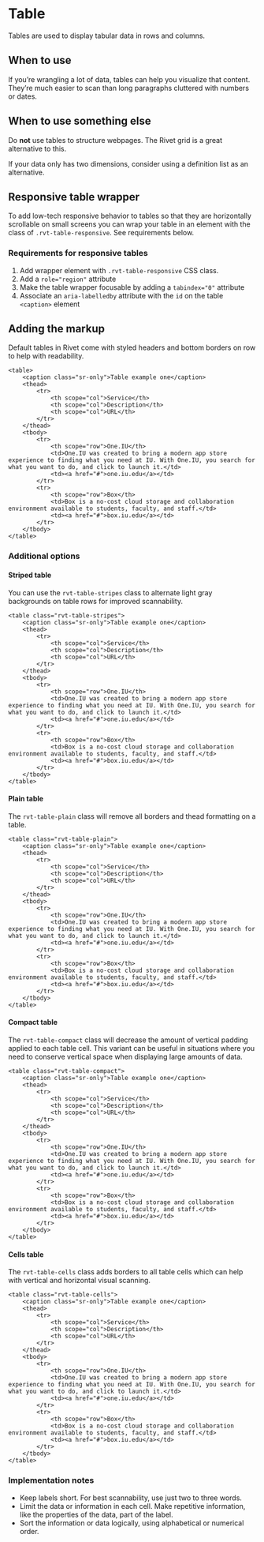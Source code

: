 # Table

Tables are used to display tabular data in rows and columns.

## When to use

If you’re wrangling a lot of data, tables can help you visualize that content. They’re much easier to scan than long paragraphs cluttered with numbers or dates.

## When to use something else

Do **not** use tables to structure webpages. The Rivet grid is a great alternative to this.

If your data only has two dimensions, consider using a definition list as an alternative.

## Responsive table wrapper
To add low-tech responsive behavior to tables so that they are horizontally scrollable on small screens you can wrap your table in an element with the class of `.rvt-table-responsive`. See requirements below.

### Requirements for responsive tables

1. Add wrapper element with `.rvt-table-responsive` CSS class.
1. Add a `role="region"` attribute
1. Make the table wrapper focusable by adding a `tabindex="0"` attribute
1. Associate an `aria-labelledby` attribute with the `id` on the table `<caption>` element

## Adding the markup

Default tables in Rivet come with styled headers and bottom borders on row to help with readability.

```
<table>
    <caption class="sr-only">Table example one</caption>
    <thead>
        <tr>
            <th scope="col">Service</th>
            <th scope="col">Description</th>
            <th scope="col">URL</th>
        </tr>
    </thead>
    <tbody>
        <tr>
            <th scope="row">One.IU</th>
            <td>One.IU was created to bring a modern app store experience to finding what you need at IU. With One.IU, you search for what you want to do, and click to launch it.</td>
            <td><a href="#">one.iu.edu</a></td>
        </tr>
        <tr>
            <th scope="row">Box</th>
            <td>Box is a no-cost cloud storage and collaboration environment available to students, faculty, and staff.</td>
            <td><a href="#">box.iu.edu</a></td>
        </tr>
    </tbody>
</table>
```

### Additional options

#### Striped table

You can use the `rvt-table-stripes` class to alternate light gray backgrounds on table rows for improved scannability.

```
<table class="rvt-table-stripes">
    <caption class="sr-only">Table example one</caption>
    <thead>
        <tr>
            <th scope="col">Service</th>
            <th scope="col">Description</th>
            <th scope="col">URL</th>
        </tr>
    </thead>
    <tbody>
        <tr>
            <th scope="row">One.IU</th>
            <td>One.IU was created to bring a modern app store experience to finding what you need at IU. With One.IU, you search for what you want to do, and click to launch it.</td>
            <td><a href="#">one.iu.edu</a></td>
        </tr>
        <tr>
            <th scope="row">Box</th>
            <td>Box is a no-cost cloud storage and collaboration environment available to students, faculty, and staff.</td>
            <td><a href="#">box.iu.edu</a></td>
        </tr>
    </tbody>
</table>
```

#### Plain table

The `rvt-table-plain` class will remove all borders and thead formatting on a table.

```
<table class="rvt-table-plain">
    <caption class="sr-only">Table example one</caption>
    <thead>
        <tr>
            <th scope="col">Service</th>
            <th scope="col">Description</th>
            <th scope="col">URL</th>
        </tr>
    </thead>
    <tbody>
        <tr>
            <th scope="row">One.IU</th>
            <td>One.IU was created to bring a modern app store experience to finding what you need at IU. With One.IU, you search for what you want to do, and click to launch it.</td>
            <td><a href="#">one.iu.edu</a></td>
        </tr>
        <tr>
            <th scope="row">Box</th>
            <td>Box is a no-cost cloud storage and collaboration environment available to students, faculty, and staff.</td>
            <td><a href="#">box.iu.edu</a></td>
        </tr>
    </tbody>
</table>
```

#### Compact table

The `rvt-table-compact` class will decrease the amount of vertical padding applied to each table cell. This variant can be useful in situations where you need to conserve vertical space when displaying large amounts of data.

```
<table class="rvt-table-compact">
    <caption class="sr-only">Table example one</caption>
    <thead>
        <tr>
            <th scope="col">Service</th>
            <th scope="col">Description</th>
            <th scope="col">URL</th>
        </tr>
    </thead>
    <tbody>
        <tr>
            <th scope="row">One.IU</th>
            <td>One.IU was created to bring a modern app store experience to finding what you need at IU. With One.IU, you search for what you want to do, and click to launch it.</td>
            <td><a href="#">one.iu.edu</a></td>
        </tr>
        <tr>
            <th scope="row">Box</th>
            <td>Box is a no-cost cloud storage and collaboration environment available to students, faculty, and staff.</td>
            <td><a href="#">box.iu.edu</a></td>
        </tr>
    </tbody>
</table>
```

#### Cells table

The `rvt-table-cells` class adds borders to all table cells which can help with vertical and horizontal visual scanning.

```
<table class="rvt-table-cells">
    <caption class="sr-only">Table example one</caption>
    <thead>
        <tr>
            <th scope="col">Service</th>
            <th scope="col">Description</th>
            <th scope="col">URL</th>
        </tr>
    </thead>
    <tbody>
        <tr>
            <th scope="row">One.IU</th>
            <td>One.IU was created to bring a modern app store experience to finding what you need at IU. With One.IU, you search for what you want to do, and click to launch it.</td>
            <td><a href="#">one.iu.edu</a></td>
        </tr>
        <tr>
            <th scope="row">Box</th>
            <td>Box is a no-cost cloud storage and collaboration environment available to students, faculty, and staff.</td>
            <td><a href="#">box.iu.edu</a></td>
        </tr>
    </tbody>
</table>
```

### Implementation notes

- Keep labels short. For best scannability, use just two to three words.
- Limit the data or information in each cell. Make repetitive information, like the properties of the data, part of the label.
- Sort the information or data logically, using alphabetical or numerical order.
